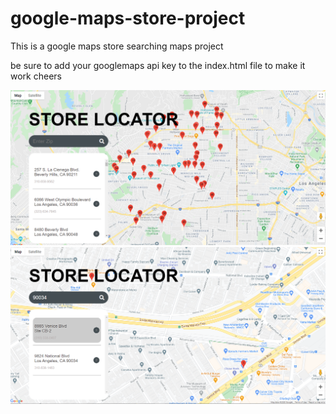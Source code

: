 # google-maps-store-project
This is a google maps store searching maps project

be sure to add your googlemaps api key to the index.html file to make it work 
cheers

![Screenshot](Screenshot1.png)
![Screenshot](Screenshot2.png)
